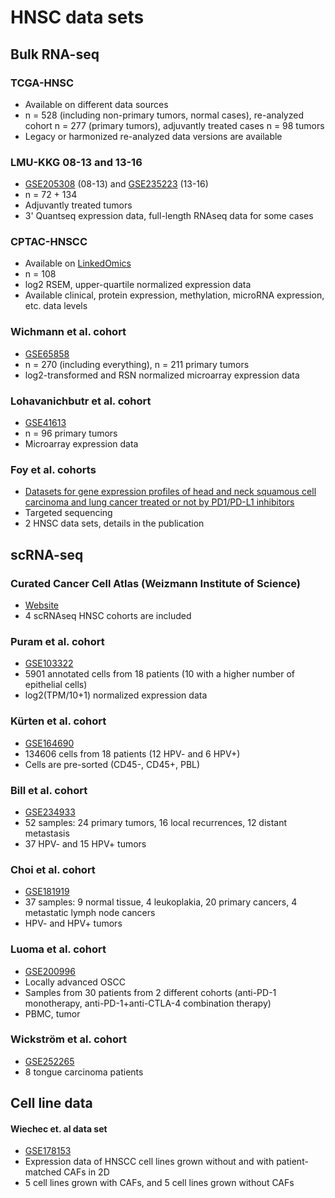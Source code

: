 # HNSC data sets

## Bulk RNA-seq

### TCGA-HNSC

- Available on different data sources
- n = 528 (including non-primary tumors, normal cases), re-analyzed cohort n = 277 (primary tumors), adjuvantly treated cases n = 98 tumors
- Legacy or harmonized re-analyzed data versions are available

### LMU-KKG 08-13 and 13-16

- [GSE205308](https://www.ncbi.nlm.nih.gov/geo/query/acc.cgi?acc=GSE205308) (08-13) and [GSE235223](https://www.ncbi.nlm.nih.gov/geo/query/acc.cgi?acc=GSE235223) (13-16)
- n = 72 + 134
- Adjuvantly treated tumors
- 3' Quantseq expression data, full-length RNAseq data for some cases

### CPTAC-HNSCC

- Available on [LinkedOmics](https://www.linkedomics.org/data_download/CPTAC-HNSCC/)
- n = 108
- log2 RSEM, upper-quartile normalized expression data
- Available clinical, protein expression, methylation, microRNA expression, etc. data levels

### Wichmann et al. cohort

- [GSE65858](https://www.ncbi.nlm.nih.gov/geo/query/acc.cgi?acc=GSE65858)
- n = 270 (including everything), n = 211 primary tumors
- log2-transformed and RSN normalized microarray expression data 

### Lohavanichbutr et al. cohort

- [GSE41613](https://www.ncbi.nlm.nih.gov/geo/query/acc.cgi?acc=GSE41613)
- n = 96 primary tumors
- Microarray expression data

### Foy et al. cohorts

- [Datasets for gene expression profiles of head and neck squamous cell carcinoma and lung cancer treated or not by PD1/PD-L1 inhibitors](https://doi.org/10.1016/j.dib.2022.108556)
- Targeted sequencing
- 2 HNSC data sets, details in the publication

## scRNA-seq

### Curated Cancer Cell Atlas (Weizmann Institute of Science)

- [Website](https://www.weizmann.ac.il/sites/3CA/head-and-neck)
- 4 scRNAseq HNSC cohorts are included

### Puram et al. cohort

- [GSE103322](https://www.ncbi.nlm.nih.gov/geo/query/acc.cgi?acc=GSE103322)
- 5901 annotated cells from 18 patients (10 with a higher number of epithelial cells)
- log2(TPM/10+1) normalized expression data

### Kürten et al. cohort

- [GSE164690](https://www.ncbi.nlm.nih.gov/geo/query/acc.cgi?acc=GSE164690)
- 134606 cells from 18 patients (12 HPV- and 6 HPV+)
- Cells are pre-sorted (CD45-, CD45+, PBL)

### Bill et al. cohort

- [GSE234933](https://www.ncbi.nlm.nih.gov/geo/query/acc.cgi?acc=GSE234933)
- 52 samples: 24 primary tumors, 16 local recurrences, 12 distant metastasis
- 37 HPV- and 15 HPV+ tumors

### Choi et al. cohort 

- [GSE181919](https://www.ncbi.nlm.nih.gov/geo/query/acc.cgi?acc=GSE181919)
- 37 samples: 9 normal tissue, 4 leukoplakia, 20 primary cancers, 4 metastatic lymph node cancers
- HPV- and HPV+ tumors

### Luoma et al. cohort

- [GSE200996](https://www.ncbi.nlm.nih.gov/geo/query/acc.cgi?acc=GSE200996)
- Locally advanced OSCC
- Samples from 30 patients from 2 different cohorts (anti-PD-1 monotherapy, anti-PD-1+anti-CTLA-4 combination therapy)
- PBMC, tumor 

### Wickström et al. cohort

- [GSE252265](https://www.ncbi.nlm.nih.gov/geo/query/acc.cgi)
- 8 tongue carcinoma patients

## Cell line data

#### 	Wiechec et. al data set

- [GSE178153](https://www.ncbi.nlm.nih.gov/geo/query/acc.cgi?acc=GSE178153)    
- Expression data of HNSCC cell lines grown without and with patient-matched CAFs in 2D    
- 5 cell lines grown with CAFs, and 5 cell lines grown without CAFs    
